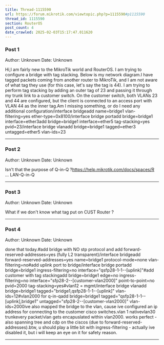 ```yaml
---
title: Thread-1115590
url: https://forum.mikrotik.com/viewtopic.php?p=1115590#p1115590
thread_id: 1115590
section: RouterOS
post_count: 4
date_crawled: 2025-02-03T15:17:47.011620
---
```


### Post 1
Author: Unknown
Date: Unknown

Hi,I am fairly new to the MikroTik world and RouterOS. I am trying to configure a bridge with tag stacking. Below is my network diagram.I have tagged packets coming from another router to MikroTik, and I am not aware of what tag they use (for this case, let's say the tag is 44). I am trying to perform tag stacking by adding an outer tag of 23 and passing it through my trunk link to a customer switch. On the customer switch, both VLANs 23 and 44 are configured, but the client is connected to an access port with VLAN 44 as the inner tag.Am I missing something, or do I need any additional configuration/interface bridgeadd name=bridge1 vlan-filtering=yes ether-type=0x8100/interface bridge portadd bridge=bridge1 interface=ether3add bridge=bridge1 interface=ether5 tag-stacking=yes pvid=23/interface bridge vlanadd bridge=bridge1 tagged=ether3 untagged=ether5 vlan-ids=23

---
### Post 2
Author: Unknown
Date: Unknown

Isn't that the purpose of Q-in-Q ?https://help.mikrotik.com/docs/spaces/R ... LAN-Q-in-Q

---
### Post 3
Author: Unknown
Date: Unknown

What if we don't know what tag put on CUST Router ?

---
### Post 4
Author: Unknown
Date: Unknown

done that today.#add bridge with NO stp protocol and add forward-reserved-addresses=yes (fully L2 transparent)/interface bridgeadd forward-reserved-addresses=yes name=bridge1 protocol-mode=none vlan-filtering=no#add uplink port to bridge/interface bridge portadd bridge=bridge1 ingress-filtering=no interface="qsfp28-1-1--[uplink]"#add customer with tag stackingadd bridge=bridge1 edge=no ingress-filtering=no interface="sfp28-2--[customer-vlan2000]" point-to-point=no pvid=2000 tag-stacking=yes#vlan12 = mgmt/interface bridge vlanadd bridge=bridge1 tagged="bridge1,qsfp28-1-1--[uplink]" vlan-ids=12#vlan2000 for q-in-qadd bridge=bridge1 tagged="qsfp28-1-1--[uplink],bridge1" untagged="sfp28-2--[customer-vlan2000]" vlan-ids=2000ive also mapped the bridge to the vlan, cause ive configured an ip address for connecting to the customer cisco switches.vlan 1 nativevlan30 trunkevery packet/vlan gets encapuslated within vlan2000. works perfect - also spanning tree and cdp on the ciscos (due to forward-reserved-addresses).btw, u should play a little bit with ingress-filtering - actually ive disabled it, but i will keep an eye on it for safety reason.

---
